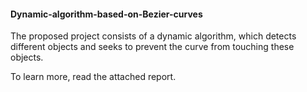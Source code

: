#### Dynamic-algorithm-based-on-Bezier-curves
The proposed project consists of a dynamic algorithm, which detects different objects and seeks to prevent the curve from touching these objects.

To learn more, read the attached report.
